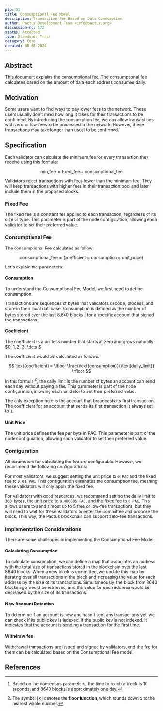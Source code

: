 ```yaml
---
pip: 31
title: Consumptional Fee Model
description: Transaction Fee Based on Data Consumption
author: Pactus Development Team <info@pactus.org>
discussion-no: 172
status: Accepted
type: Standards Track
category: Core
created: 08-08-2024
---
```


## Abstract

This document explains the consumptional fee.
The consumptional fee calculates based on the amount of data each address consumes daily.

## Motivation

Some users want to find ways to pay lower fees to the network.
These users usually don’t mind how long it takes for their transactions to be confirmed.
By introducing the consumption fee, we can allow transactions with zero or low fees to be processed in the network.
However, these transactions may take longer than usual to be confirmed.

## Specification

Each validator can calculate the minimum fee for every transaction they receive using this formula:

$$
\text{min_fee} = \text{fixed_fee} + \text{consumptional_fee}
$$

Validators reject transactions with fees lower than the minimum fee.
They will keep transactions with higher fees in their transaction pool and later include them in the proposed blocks.

### Fixed Fee

The fixed fee is a constant fee applied to each transaction, regardless of its size or type.
This parameter is part of the node configuration, allowing each validator to set their preferred value.

### Consumptional Fee

The consumptional Fee calculates as follow:

$$
\text{consumptional_fee} = ( \text{coefficient} \times \text{consumption} \times \text{unit_price} )
$$

Let's explain the parameters:

#### Consumption

To understand the Consumptional Fee Model, we first need to define consumption.

Transactions are sequences of bytes that validators decode, process, and store in their local database.
Consumption is defined as the number of bytes stored over the last 8,640 blocks [^1]
for a specific account that signed the transactions.

#### Coefficient

The coefficient is a unitless number that starts at zero and grows naturally: $0, 1, 2, 3, \dots $

The coefficient would be calculated as follows:

$$
\text{coefficient} = \lfloor \frac{\text{consumption}}{\text{daily_limit}} \rfloor
$$

In this formula [^2], the daily limit is the number of bytes an account can send each day without paying a fee.
This parameter is part of the node configuration, allowing each validator to set their preferred value.

The only exception here is the account that broadcasts its first transaction.
The coefficient for an account that sends its first transaction is always set to `1`.

#### Unit Price

The unit price defines the fee per byte in PAC.
This parameter is part of the node configuration, allowing each validator to set their preferred value.

### Configuration

All parameters for calculating the fee are configurable.
However, we recommend the following configurations:

For most validators, we suggest setting the unit price to `0 PAC` and the fixed fee to `0.01 PAC`.
This configuration eliminates the consumption fee, meaning these validators will only apply the fixed fee.

For validators with good resources, we recommend setting the daily limit to `360 bytes`,
the unit price to `0.000005 PAC`, and the fixed fee to `0 PAC`.
This allows users to send almost up to 5 free or low-fee transactions,
but they will need to wait for these validators to enter the committee and propose the block.
This way, the Pactus blockchain can support zero-fee transactions.

### Implementation Considerations

There are some challenges in implementing the Consumptional Fee Model:

#### Calculating Consumption

To calculate consumption, we can define a map that associates an address with
the total size of transactions stored in the blockchain over the last 8640 blocks.
When a new block is committed, we update this map by iterating over all transactions in the block and
increasing the value for each address by the size of its transactions.
Simultaneously, the block from 8640 blocks ago would be retrieved,
and the value for each address would be decreased by the size of its transactions.

#### New Account Detection

To determine if an account is new and hasn't sent any transactions yet,
we can check if its public key is indexed. If the public key is not indexed,
it indicates that the account is sending a transaction for the first time.

#### Withdraw fee

Withdrawal transactions are issued and signed by validators,
and the fee for them can be calculated based on the Consumptional Fee model.

## References

[^1]: Based on the consensus parameters, the time to reach a block is 10 seconds,
    and 8640 blocks is approximately one day.

[^2]: The symbol $\lfloor x \rfloor$ denotes the **floor function**,
    which rounds down $x$ to the nearest whole number.
